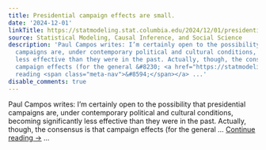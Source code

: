```yaml
---
title: Presidential campaign effects are small.
date: '2024-12-01'
linkTitle: https://statmodeling.stat.columbia.edu/2024/12/01/presidential-campaign-effects-are-small/
source: Statistical Modeling, Causal Inference, and Social Science
description: 'Paul Campos writes: I’m certainly open to the possibility that presidential
  campaigns are, under contemporary political and cultural conditions, becoming significantly
  less effective than they were in the past. Actually, though, the consensus is that
  campaign effects (for the general &#8230; <a href="https://statmodeling.stat.columbia.edu/2024/12/01/presidential-campaign-effects-are-small/">Continue
  reading <span class="meta-nav">&#8594;</span></a> ...'
disable_comments: true
---
```

Paul Campos writes: I’m certainly open to the possibility that presidential campaigns are, under contemporary political and cultural conditions, becoming significantly less effective than they were in the past. Actually, though, the consensus is that campaign effects (for the general &#8230; <a href="https://statmodeling.stat.columbia.edu/2024/12/01/presidential-campaign-effects-are-small/">Continue reading <span class="meta-nav">&#8594;</span></a> ...